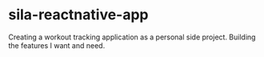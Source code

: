 # sila-reactnative-app
Creating a workout tracking application as a personal side project. Building the features I want and need. 
